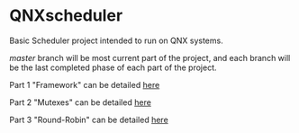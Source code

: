 # QNXscheduler
Basic Scheduler project intended to run on QNX systems.

*master* branch will be most current part of the project, and each branch will be the last completed phase of each part of the project.

Part 1 "Framework" can be detailed [here](http://www.se.rit.edu/~swen-565/projects/Scheduling/building_framework.html)

Part 2 "Mutexes" can be detailed [here](http://www.se.rit.edu/~swen-565/projects/Scheduling/Scheduler_Part2.html)

Part 3 "Round-Robin" can be detailed [here](http://www.se.rit.edu/~swen-565/projects/Scheduling/Scheduler_Part3.html)
